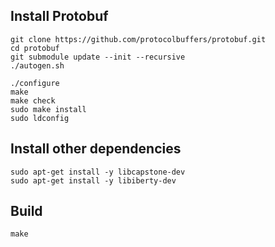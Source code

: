 ## Install Protobuf

```
git clone https://github.com/protocolbuffers/protobuf.git
cd protobuf
git submodule update --init --recursive
./autogen.sh

./configure
make
make check
sudo make install
sudo ldconfig
```

## Install other dependencies

```
sudo apt-get install -y libcapstone-dev
sudo apt-get install -y libiberty-dev
```

## Build

```
make
```

